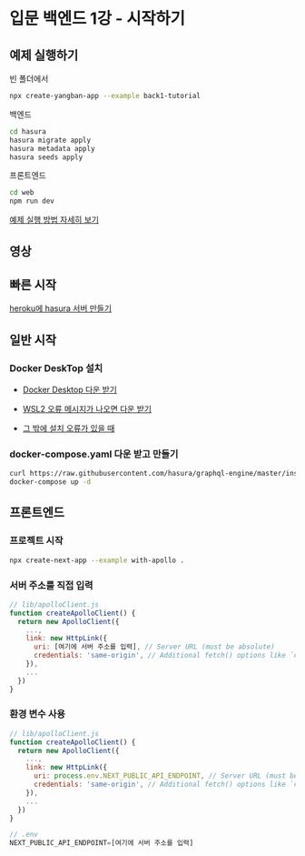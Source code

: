 # 입문 백엔드 1강 - 시작하기

## 예제 실행하기

빈 폴더에서
```bash
npx create-yangban-app --example back1-tutorial
```
백엔드
```bash
cd hasura
hasura migrate apply
hasura metadata apply
hasura seeds apply
```
프론트엔드
```bash
cd web
npm run dev
```
[예제 실행 방법 자세히 보기](https://github.com/YangbanCoding/yangban-beginner/blob/main/docs/back-practice.MD)

## 영상

## 빠른 시작
[heroku에 hasura 서버 만들기](https://heroku.com/deploy?template=https://github.com/hasura/graphql-engine-heroku)

## 일반 시작
### Docker DeskTop 설치
- [Docker Desktop 다운 받기](https://desktop.docker.com/win/stable/Docker%20Desktop%20Installer.exe)

- [WSL2 오류 메시지가 나오면 다운 받기](https://aka.ms/wsl2kernelmsix64)

- [그 밖에 설치 오류가 있을 때](https://docs.docker.com/docker-for-windows/install/)
### docker-compose.yaml 다운 받고 만들기
```bash
curl https://raw.githubusercontent.com/hasura/graphql-engine/master/install-manifests/docker-compose/docker-compose.yaml > docker-compose.yaml
docker-compose up -d
```

## 프론트엔드
### 프로젝트 시작
```bash
npx create-next-app --example with-apollo .
```

### 서버 주소를 직접 입력
```javascript
// lib/apolloClient.js
function createApolloClient() {
  return new ApolloClient({
    ...,
    link: new HttpLink({
      uri: [여기에 서버 주소를 입력], // Server URL (must be absolute)
      credentials: 'same-origin', // Additional fetch() options like `credentials` or `headers`
    }),
    ...
  })
}
```

### 환경 변수 사용
```javascript
// lib/apolloClient.js
function createApolloClient() {
  return new ApolloClient({
    ...,
    link: new HttpLink({
      uri: process.env.NEXT_PUBLIC_API_ENDPOINT, // Server URL (must be absolute)
      credentials: 'same-origin', // Additional fetch() options like `credentials` or `headers`
    }),
    ...
  })
}
```

```javascript
// .env
NEXT_PUBLIC_API_ENDPOINT=[여기에 서버 주소를 입력]
```
